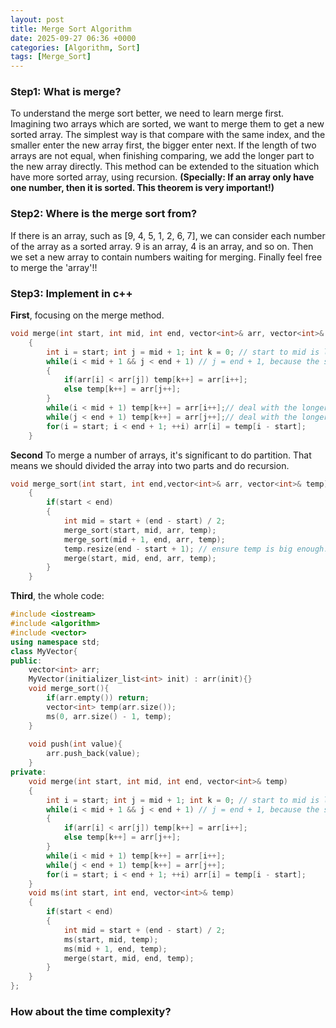```yaml
---
layout: post
title: Merge Sort Algorithm
date: 2025-09-27 06:36 +0000
categories: [Algorithm, Sort]
tags: [Merge_Sort]
---
```

### **Step1: What is merge?**

To understand the merge sort better, we need to learn merge first. Imagining two arrays which are sorted, we want to merge them to get a new sorted array. The simplest way is that compare with the same index, and the smaller enter the new array first, the bigger enter next. If the length of two arrays are not equal, when finishing comparing, we add the longer part to the new array directly. This method can be extended to the situation which have more sorted array, using recursion. **(Specially: If an array only have one number, then it is sorted. This theorem is very important!)**

### **Step2: Where is the merge sort from?**

If there is an array, such as [9, 4, 5, 1, 2, 6, 7], we can consider each number of the array as a sorted array. 9 is an array, 4 is an array, and so on. Then we set a new array to contain numbers waiting for merging. Finally feel free to merge the 'array'!!

### **Step3: Implement in c++**

**First**, focusing on the merge method.

``` c++
void merge(int start, int mid, int end, vector<int>& arr, vector<int>& temp)
    {
        int i = start; int j = mid + 1; int k = 0; // start to mid is left, mid to end is right
        while(i < mid + 1 && j < end + 1) // j = end + 1, because the size of an array minus one is the end of the array.
        {
            if(arr[i] < arr[j]) temp[k++] = arr[i++];
            else temp[k++] = arr[j++];
        }
        while(i < mid + 1) temp[k++] = arr[i++];// deal with the longer
        while(j < end + 1) temp[k++] = arr[j++];// deal with the longer
        for(i = start; i < end + 1; ++i) arr[i] = temp[i - start];
    }
```

**Second** To merge a number of arrays, it's significant to do partition. That means we should divided the array into two parts and do recursion.

```c++
void merge_sort(int start, int end,vector<int>& arr, vector<int>& temp)
    {
        if(start < end)
        {
            int mid = start + (end - start) / 2;
            merge_sort(start, mid, arr, temp);
            merge_sort(mid + 1, end, arr, temp);
            temp.resize(end - start + 1); // ensure temp is big enough.
            merge(start, mid, end, arr, temp);
        }
    } 
```

**Third**, the whole code:

```c++
#include <iostream>
#include <algorithm>
#include <vector>
using namespace std;
class MyVector{
public:
    vector<int> arr;
    MyVector(initializer_list<int> init) : arr(init){}
    void merge_sort(){
        if(arr.empty()) return;
        vector<int> temp(arr.size());
        ms(0, arr.size() - 1, temp);
    }
    
    void push(int value){
        arr.push_back(value);
    }
private:   
    void merge(int start, int mid, int end, vector<int>& temp)
    {
        int i = start; int j = mid + 1; int k = 0; // start to mid is left, mid to end is right
        while(i < mid + 1 && j < end + 1) // j = end + 1, because the size of an array minus one is the end of the array.
        {
            if(arr[i] < arr[j]) temp[k++] = arr[i++];
            else temp[k++] = arr[j++];
        }
        while(i < mid + 1) temp[k++] = arr[i++];
        while(j < end + 1) temp[k++] = arr[j++];
        for(i = start; i < end + 1; ++i) arr[i] = temp[i - start];
    }
    void ms(int start, int end, vector<int>& temp)
    {
        if(start < end)
        {
            int mid = start + (end - start) / 2;
            ms(start, mid, temp);
            ms(mid + 1, end, temp);
            merge(start, mid, end, temp);
        }
    } 
};

```

### How about the time complexity?
